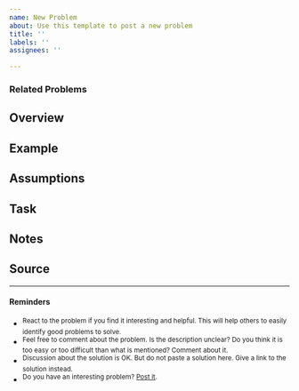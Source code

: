 ```yaml
---
name: New Problem
about: Use this template to post a new problem
title: ''
labels: ''
assignees: ''

---
```


<!-- 
!! DO NOT REMOVE !!
The HTML comment like this is for guidelines to editor/creator of a problem. 
You can remove these when you are done writing up the problem. However, if you see a "!! DO NOT REMOVE !!"  at the beginning of a comment block, do not remove that block.
You can leave comments for future editors, you may want to leave a "!! DO NOT REMOVE !!" message in that case.
-->

<!-- 
**Use Labels**
There are five difficulty levels: very easy, easy, medium, hard, very hard. Mention exactly one that represents the difficulty level of your problem.
There are some labels representing topics, example - Design Patterns, SOLID, refactoring and more. Use any number of such labels that are related to your problem.
Using correct labels will help people finding the problem they need easily.
-->

<!--
Please feel free to change order of the sections to better suit your problem.
-->

### Related Problems
<!-- 
Link the related problems. Especially consider the following cases:
* Is it required/recommended to solve another problem before trying this one?
* Is solving another problem make solving this one easy?
* Is this a variant of another problem?
-->

## Overview
<!-- 
Give an overview of the problem.
This section is mandatory
-->

## Example
<!-- 
Give some examples of the scenario for a better understanding.
Try to use specific names and numbers.
Bad example: Age of person 1 is x
Good example: Age of Fatema is 30 years

This section is highly recommended, but not mandatory.
-->

## Assumptions
<!-- 
If there are some assumptions that the solver should have, mention here.
This section is optional.
-->

## Task
<!-- 
Specifically mention what to do.
This section is mandatory.
-->

## Notes
<!-- 
Is there something else you need to say? Anything!
This section is optional.
-->

## Source
<!-- 
Did you collect the problem from another source? Please mention with a link if possible.
This section is optional.
-->

---
<!-- Leave this part as it is -->
#### Reminders
* <sup>React to the problem if you find it interesting and helpful. This will help others to easily identify good problems to solve.</sup>
* <sup>Feel free to comment about the problem. Is the description unclear? Do you think it is too easy or too difficult than what is mentioned? Comment about it.</sup>
* <sup>Discussion about the solution is OK. But do not paste a solution here. Give a link to the solution instead.</sup>
* <sup>Do you have an interesting problem? [Post it](https://github.com/iut-cse/oo-problem-catalog/issues/new).</sup>
